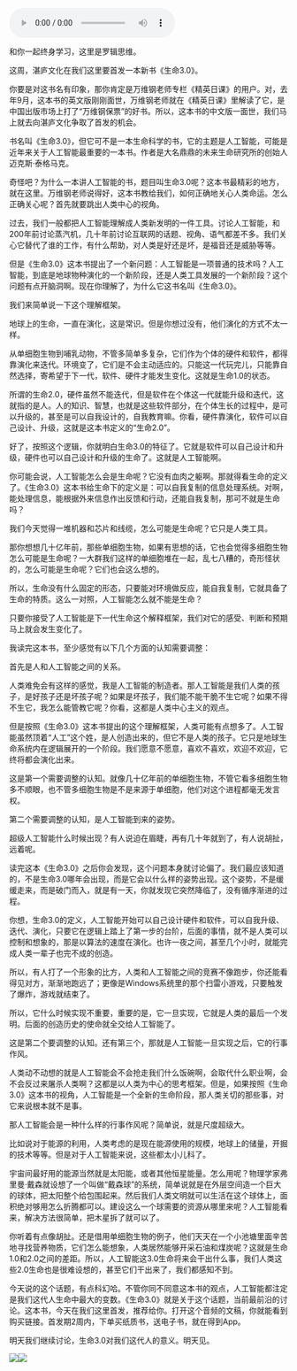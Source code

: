 <audio src="http://igetoss.cdn.igetget.com/mp3/201807/23/201807231615558872433559.mp3" controls="controls">您的浏览器不支持 audio 标签。</audio><p>和你一起终身学习，这里是罗辑思维。</p><p>这周，湛庐文化在我们这里要首发一本新书《生命3.0》。</p><p>你要是对这书名有印象，那你肯定是万维钢老师专栏《精英日课》的用户。对，去年9月，这本书的英文版刚刚面世，万维钢老师就在《精英日课》里解读了它，是中国出版市场上打了“万维钢保票”的好书。所以，这本书的中文版一面世，我们马上就去向湛庐文化争取了首发的机会。</p><p>书名叫《生命3.0》，但它可不是一本生命科学的书，它的主题是人工智能，可能是近年来关于人工智能最重要的一本书。作者是大名鼎鼎的未来生命研究所的创始人迈克斯·泰格马克。</p><p>奇怪吧？为什么一本讲人工智能的书，题目叫生命3.0呢？这本书最精彩的地方，就在这里。万维钢老师说得好，这本书教给我们，如何正确地关心人类命运。怎么正确关心呢？首先就要跳出人类中心的视角。</p><p>过去，我们一般都把人工智能理解成人类新发明的一件工具。讨论人工智能，和200年前讨论蒸汽机，几十年前讨论互联网的话题、视角、语气都差不多。我们关心它替代了谁的工作，有什么帮助，对人类是好还是坏，是福音还是威胁等等。</p><p>但是《生命3.0》这本书提出了一个新问题：人工智能是一项普通的技术吗？人工智能，到底是地球物种演化的一个新阶段，还是人类工具发展的一个新阶段？这个问题有点开脑洞啊。现在你理解了，为什么它这书名叫《生命3.0》。</p><p>我们来简单说一下这个理解框架。</p><p>地球上的生命，一直在演化，这是常识。但是你想过没有，他们演化的方式不太一样。</p><p>从单细胞生物到哺乳动物，不管多简单多复杂，它们作为个体的硬件和软件，都得靠演化来迭代。环境变了，它们是不会主动适应的。只能这一代玩完儿，只能靠自然选择，寄希望于下一代，软件、硬件才能发生变化。这就是生命1.0的状态。</p><p>所谓的生命2.0，硬件虽然不能迭代，但是软件在个体这一代就能升级和迭代，这就指的是人。人的知识、智慧，也就是这些软件部分，在个体生长的过程中，是可以升级的，甚至是可以自我设计的，自我教育嘛。你看，硬件靠演化，软件可以自己设计、升级，这就是这本书定义的“生命2.0”。</p><p>好了，按照这个逻辑，你就明白生命3.0的特征了。它就是软件可以自己设计和升级，硬件也可以自己设计和升级的生命了。这就是人工智能啊。</p><p>你可能会说，人工智能怎么会是生命呢？它没有血肉之躯啊。那就得看生命的定义了。《生命3.0》这本书给生命下的定义是：可以自我复制的信息处理系统。对啊，能处理信息，能根据外来信息作出反馈和行动，还能自我复制，那可不就是生命吗？</p><p>我们今天觉得一堆机器和芯片和线缆，怎么可能是生命呢？它只是人类工具。</p><p>那你想想几十亿年前，那些单细胞生物，如果有思想的话，它也会觉得多细胞生物怎么可能是生命呢？一大群我们这样的单细胞堆在一起，乱七八糟的，奇形怪状的，怎么可能是生命呢？它们也会这么想的。</p><p>所以，生命没有什么固定的形态，只要能对环境做反应，能自我复制，它就具备了生命的特质。这么一对照，人工智能怎么就不能是生命？</p><p>只要你接受了人工智能是下一代生命这个解释框架，我们对它的感受、判断和预期马上就会发生变化了。</p><p>我读完这本书，至少感觉有以下几个方面的认知需要调整：</p><p>首先是人和人工智能之间的关系。</p><p>人类难免会有这样的感觉，我是人工智能的制造者。那人工智能是我们人类的孩子，是好孩子还是坏孩子呢？如果是坏孩子，我们能不能干脆不生它呢？如果不得不生它，我怎么能管教它呢？你看，这都是人类中心主义的观点。</p><p>但是按照《生命3.0》这本书提出的这个理解框架，人类可能有点想多了。人工智能虽然顶着“人工”这个姓，是人创造出来的，但它不是人类的孩子。它只是地球生命系统内在逻辑展开的一个阶段。我们愿意不愿意，喜欢不喜欢，欢迎不欢迎，它终将都会演化出来。</p><p>这是第一个需要调整的认知。就像几十亿年前的单细胞生物，不管它看多细胞生物多不顺眼，也不管多细胞生物是不是来源于单细胞，他们对这个进程都毫无发言权。</p><p>第二个需要调整的认知，是人工智能到来的姿势。</p><p>超级人工智能什么时候出现？有人说迫在眉睫，再有几十年就到了，有人说胡扯，远着呢。</p><p>读完这本《生命3.0》之后你会发现，这个问题本身就讨论偏了。我们最应该知道的，不是生命3.0哪年会出现，而是它会以什么样的姿势出现。这个姿势，不是缓缓走来，而是破门而入，就是有一天，你就发现它突然降临了，没有循序渐进的过程。</p><p>你想，生命3.0的定义，人工智能开始可以自己设计硬件和软件，可以自我升级、迭代、演化，只要它在逻辑上踏上了第一步的台阶，后面的事情，就不是人类可以控制和想象的，那是以算法的速度在演化。也许一夜之间，甚至几个小时，就能完成人类一辈子也完不成的创造。</p><p>所以，有人打了一个形象的比方，人类和人工智能之间的竞赛不像跑步，你还能看得见对方，渐渐地跑远了；更像是Windows系统里的那个扫雷小游戏，只要触发了爆炸，游戏就结束了。</p><p>所以，它什么时候实现不重要，重要的是，它一旦实现，它就是人类的最后一个发明。后面的创造历史的使命就全交给人工智能了。</p><p>这是第二个要调整的认知。还有第三个，那就是人工智能一旦实现之后，它的行事作风。</p><p>人类动不动想的就是人工智能会不会抢走我们什么饭碗啊，会取代什么职业啊，会不会反过来屠杀人类啊？这都是以人类为中心的思考框架。但是，如果按照《生命3.0》这本书的视角，人工智能是一个全新的生命阶段，那人类关切的那些事，对它来说根本就不是事。</p><p>那人工智能会是一种什么样的行事作风呢？简单说，就是尺度超级大。</p><p>比如说对于能源的利用，人类考虑的是现在能源使用的规模，地球上的储量，开掘的技术等等。但是对于人工智能来说，这些都太小儿科了。</p><p>宇宙间最好用的能源当然就是太阳能，或者其他恒星能量。怎么用呢？物理学家弗里曼·戴森就设想了一个叫做“戴森球”的系统，简单说就是在外层空间造一个巨大的球体，把太阳整个给包围起来。然后我们人类文明就可以生活在这个球体上，面积绝对够用怎么折腾都可以。建设这么一个球需要的资源从哪里来呢？人工智能看来，解决方法很简单，把木星拆了就可以了。</p><p>你听着有点像胡扯。还是借用单细胞生物的例子，他们天天在一个小池塘里面辛苦地寻找营养物质，它们怎么能想象，人类居然能够开采石油和煤炭呢？这就是生命1.0和2.0之间的差距。所以，人工智能这3.0生命将来会干出什么事，我们人类这些2.0生命也是很难设想的，甚至它们干出来了，我们都感知不到。</p><p>今天说的这个话题，有点科幻哈。不管你同不同意这本书的观点，人工智能都注定是我们这代人生命中最大的变数。《生命3.0》就是关于这个话题，当前最前沿的讨论。这本书，今天在我们这里首发，推荐给你。打开这个音频的文稿，你就能看到购买链接。首发期2周内，下单买纸质书，送电子书，就在得到App。</p><p>明天我们继续讨论，生命3.0对我们这代人的意义。明天见。</p><img src="https://piccdn.igetget.com/img/201807/01/201807012021368906151196.jpg" /><img src="https://piccdn.igetget.com/img/201807/01/201807012159494623965997.jpg" />